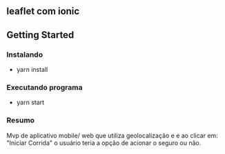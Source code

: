 ## leaflet com ionic

## Getting Started

### Instalando

* yarn install

### Executando programa

* yarn start

### Resumo

Mvp de aplicativo mobile/ web que utiliza geolocalização e e ao clicar em: "Iniciar Corrida" o usuário teria a opção de acionar o seguro ou não. 
